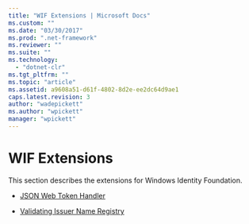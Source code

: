 ```yaml
---
title: "WIF Extensions | Microsoft Docs"
ms.custom: ""
ms.date: "03/30/2017"
ms.prod: ".net-framework"
ms.reviewer: ""
ms.suite: ""
ms.technology: 
  - "dotnet-clr"
ms.tgt_pltfrm: ""
ms.topic: "article"
ms.assetid: a9608a51-d61f-4802-8d2e-ee2dc64d9ae1
caps.latest.revision: 3
author: "wadepickett"
ms.author: "wpickett"
manager: "wpickett"
---
```

# WIF Extensions
This section describes the extensions for Windows Identity Foundation.  
  
-   [JSON Web Token Handler](../../../docs/framework/security/json-web-token-handler.md)  
  
-   [Validating Issuer Name Registry](../../../docs/framework/security/validating-issuer-name-registry.md)